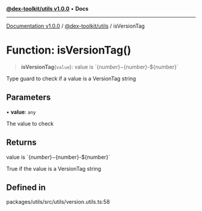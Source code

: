 [**@dex-toolkit/utils v1.0.0**](../README.md) • **Docs**

***

[Documentation v1.0.0](../../../packages.md) / [@dex-toolkit/utils](../README.md) / isVersionTag

# Function: isVersionTag()

> **isVersionTag**(`value`): value is \`$\{number\}-$\{number\}-$\{number\}\`

Type guard to check if a value is a VersionTag string

## Parameters

• **value**: `any`

The value to check

## Returns

value is \`$\{number\}-$\{number\}-$\{number\}\`

True if the value is a VersionTag string

## Defined in

packages/utils/src/utils/version.utils.ts:58
